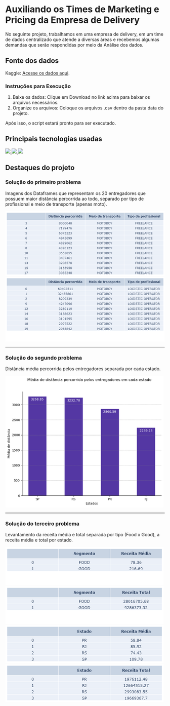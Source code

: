 # Auxiliando os Times de Marketing e Pricing da Empresa de Delivery

No seguinte projeto, trabalhamos em uma empresa de delivery, em um time de dados centralizado que atende a diversas áreas e recebemos algumas demandas que serão respondidas por meio da Análise dos dados.

## Fonte dos dados

Kaggle: [Acesse os dados aqui](https://www.kaggle.com/datasets/nosbielcs/brazilian-delivery-center).

### Instruções para Execução
1. Baixe os dados: Clique em Download no link acima para baixar os arquivos necessários.
2. Organize os arquivos: Coloque os arquivos .csv dentro da pasta data do projeto.

Após isso, o script estará pronto para ser executado.

## Principais tecnologias usadas

<a href="https://www.python.org" target="_blank">
  <img width="40" src="https://github.com/user-attachments/assets/a119f8d1-9c7f-445e-b686-281b0088adcc">
</a>
<a href="https://pandas.pydata.org/" target="_blank">
  <img width="40" src="https://github.com/user-attachments/assets/fbd9e3a0-73e9-4e05-a2bb-fb44abf1f4eb">
</a>
<a href="https://matplotlib.org/" target="_blank">
  <img width="40" src="https://github.com/user-attachments/assets/457b4315-1def-41da-834e-905df98ac295">
</a>

## Destaques do projeto

### Solução do primeiro problema
Imagens dos Dataframes que representam os 20 entregadores que possuem maior distância percorrida ao todo, separado por tipo de profissional e meio de transporte (apenas moto).

![Freelance](output/tops_freelance.png)
![Operator](output/tops_operator.png)

---

### Solução do segundo problema
Distância média percorrida pelos entregadores separada por cada estado.

<img width="500" src="output/media_estado.png">

---

### Solução do terceiro problema
Levantamento da receita média e total separada por tipo (Food x Good), a receita média e total por estado.

<img width="500" src="output/receita_media_tipo.png">
<img width="500" src="output/receita_total_tipo.png">
<img width="500" src="output/receita_media_estado.png">
<img width="500" src="output/receita_total_estado.png">
